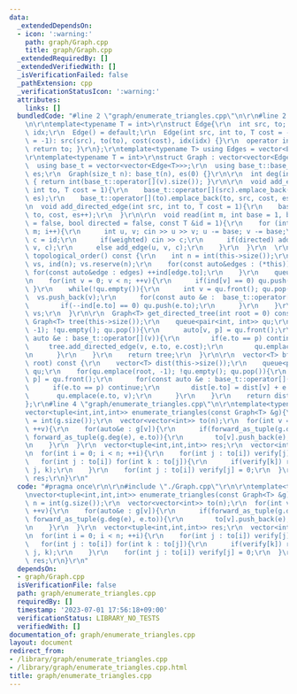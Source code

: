 ```yaml
---
data:
  _extendedDependsOn:
  - icon: ':warning:'
    path: graph/Graph.cpp
    title: graph/Graph.cpp
  _extendedRequiredBy: []
  _extendedVerifiedWith: []
  _isVerificationFailed: false
  _pathExtension: cpp
  _verificationStatusIcon: ':warning:'
  attributes:
    links: []
  bundledCode: "#line 2 \"graph/enumerate_triangles.cpp\"\n\r\n#line 2 \"graph/Graph.cpp\"\
    \n\r\ntemplate<typename T = int>\r\nstruct Edge{\r\n  int src, to; T cost; int\
    \ idx;\r\n  Edge() = default;\r\n  Edge(int src, int to, T cost = -1, int idx\
    \ = -1): src(src), to(to), cost(cost), idx(idx) {}\r\n  operator int() const {\
    \ return to; }\r\n};\r\ntemplate<typename T> using Edges = vector<Edge<T>>;\r\n\
    \r\ntemplate<typename T = int>\r\nstruct Graph : vector<vector<Edge<T>>> {\r\n\
    \  using base_t = vector<vector<Edge<T>>>;\r\n  using base_t::base_t;\r\n  size_t\
    \ es;\r\n  Graph(size_t n): base_t(n), es(0) {}\r\n\r\n  int deg(int v) const\
    \ { return int(base_t::operator[](v).size()); }\r\n\r\n  void add_edge(int src,\
    \ int to, T cost = 1){\r\n    base_t::operator[](src).emplace_back(src, to, cost,\
    \ es);\r\n    base_t::operator[](to).emplace_back(to, src, cost, es++);\r\n  }\r\
    \n  void add_directed_edge(int src, int to, T cost = 1){\r\n    base_t::operator[](src).emplace_back(src,\
    \ to, cost, es++);\r\n  }\r\n\r\n  void read(int m, int base = 1, bool weighted\
    \ = false, bool directed = false, const T &id = 1){\r\n    for (int i = 0; i <\
    \ m; i++){\r\n      int u, v; cin >> u >> v; u -= base; v -= base;\r\n      T\
    \ c = id;\r\n      if(weighted) cin >> c;\r\n      if(directed) add_directed_edge(u,\
    \ v, c);\r\n      else add_edge(u, v, c);\r\n    }\r\n  }\r\n  \r\n  vector<int>\
    \ topological_order() const {\r\n    int n = int(this->size());\r\n    vector<int>\
    \ vs, ind(n); vs.reserve(n);\r\n    for(const auto&edges : (*this)){\r\n     \
    \ for(const auto&edge : edges) ++ind[edge.to];\r\n    }\r\n    queue<int> qu;\r\
    \n    for(int v = 0; v < n; ++v){\r\n      if(ind[v] == 0) qu.push(v);\r\n   \
    \ }\r\n    while(!qu.empty()){\r\n      int v = qu.front(); qu.pop();\r\n    \
    \  vs.push_back(v);\r\n      for(const auto &e :  base_t::operator[](v)){\r\n\
    \        if(--ind[e.to] == 0) qu.push(e.to);\r\n      }\r\n    }\r\n    return\
    \ vs;\r\n  }\r\n\r\n  Graph<T> get_directed_tree(int root = 0) const {\r\n   \
    \ Graph<T> tree(this->size());\r\n    queue<pair<int, int>> qu;\r\n    for(qu.emplace(root,\
    \ -1); !qu.empty(); qu.pop()){\r\n      auto[v, p] = qu.front();\r\n      for(const\
    \ auto &e : base_t::operator[](v)){\r\n        if(e.to == p) continue;\r\n   \
    \     tree.add_directed_edge(v, e.to, e.cost);\r\n        qu.emplace(e.to, v);\r\
    \n      }\r\n    }\r\n    return tree;\r\n  }\r\n\r\n  vector<T> bfs_dist(int\
    \ root) const {\r\n    vector<T> dist(this->size());\r\n    queue<pair<int, int>>\
    \ qu;\r\n    for(qu.emplace(root, -1); !qu.empty(); qu.pop()){\r\n      auto[v,\
    \ p] = qu.front();\r\n      for(const auto &e : base_t::operator[](v)){\r\n  \
    \      if(e.to == p) continue;\r\n        dist[e.to] = dist[v] + e.cost;\r\n \
    \       qu.emplace(e.to, v);\r\n      }\r\n    }\r\n    return dist;\r\n  }\r\n\
    };\r\n#line 4 \"graph/enumerate_triangles.cpp\"\n\r\ntemplate<typename T>\r\n\
    vector<tuple<int,int,int>> enumerate_triangles(const Graph<T> &g){\r\n  int n\
    \ = int(g.size());\r\n  vector<vector<int>> to(n);\r\n  for(int v = 0; v < n;\
    \ ++v){\r\n    for(auto&e : g[v]){\r\n      if(forward_as_tuple(g.deg(v), v) >\
    \ forward_as_tuple(g.deg(e), e.to)){\r\n        to[v].push_back(e);\r\n      }\r\
    \n    }\r\n  }\r\n  vector<tuple<int,int,int>> res;\r\n  vector<int> verify(n);\r\
    \n  for(int i = 0; i < n; ++i){\r\n    for(int j : to[i]) verify[j] = 1;\r\n \
    \   for(int j : to[i]) for(int k : to[j]){\r\n      if(verify[k]) res.emplace_back(i,\
    \ j, k);\r\n    }\r\n    for(int j : to[i]) verify[j] = 0;\r\n  }\r\n  return\
    \ res;\r\n}\r\n"
  code: "#pragma once\r\n\r\n#include \"./Graph.cpp\"\r\n\r\ntemplate<typename T>\r\
    \nvector<tuple<int,int,int>> enumerate_triangles(const Graph<T> &g){\r\n  int\
    \ n = int(g.size());\r\n  vector<vector<int>> to(n);\r\n  for(int v = 0; v < n;\
    \ ++v){\r\n    for(auto&e : g[v]){\r\n      if(forward_as_tuple(g.deg(v), v) >\
    \ forward_as_tuple(g.deg(e), e.to)){\r\n        to[v].push_back(e);\r\n      }\r\
    \n    }\r\n  }\r\n  vector<tuple<int,int,int>> res;\r\n  vector<int> verify(n);\r\
    \n  for(int i = 0; i < n; ++i){\r\n    for(int j : to[i]) verify[j] = 1;\r\n \
    \   for(int j : to[i]) for(int k : to[j]){\r\n      if(verify[k]) res.emplace_back(i,\
    \ j, k);\r\n    }\r\n    for(int j : to[i]) verify[j] = 0;\r\n  }\r\n  return\
    \ res;\r\n}\r\n"
  dependsOn:
  - graph/Graph.cpp
  isVerificationFile: false
  path: graph/enumerate_triangles.cpp
  requiredBy: []
  timestamp: '2023-07-01 17:56:18+09:00'
  verificationStatus: LIBRARY_NO_TESTS
  verifiedWith: []
documentation_of: graph/enumerate_triangles.cpp
layout: document
redirect_from:
- /library/graph/enumerate_triangles.cpp
- /library/graph/enumerate_triangles.cpp.html
title: graph/enumerate_triangles.cpp
---
```

